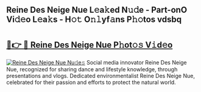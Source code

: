 ## Reine Des Neige Nue L𝚎a𝚔ed N𝚞𝚍e - Part-onO Vi𝚍𝚎o L𝚎a𝚔s - H𝚘𝚝 O𝚗𝚕yf𝚊ns P𝚑𝚘tos vdsbq

# <h2><a href="http://kf82dt.oniu.top/?m=Reine+Des+Neige+Nue">🔗👉 🔴 Reine Des Neige Nue P𝚑ot𝚘𝚜 V𝚒d𝚎o</a></h2>

[![Reine Des Neige Nue Nu𝚍e𝚜](https://i.imgur.com/0qMVB7G.gif)](http://kf82dt.oniu.top/?m=Reine+Des+Neige+Nue)
Social media innovator Reine Des Neige Nue, recognized for sharing dance and lifestyle knowledge, through presentations and vlogs. Dedicated environmentalist Reine Des Neige Nue, celebrated for their passion and efforts to protect the natural world.  
